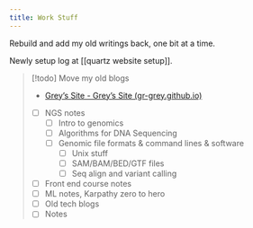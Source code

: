 ```yaml
---
title: Work Stuff
---
```


Rebuild and add my old writings back, one bit at a time.

Newly setup log at [[quartz website setup]].


> [!todo] Move my old blogs  
>  - [Grey’s Site - Grey’s Site (gr-grey.github.io)](https://gr-grey.github.io/proto1/)
> - [ ] NGS notes
> 	- [ ] Intro to genomics
> 	- [ ] Algorithms for DNA Sequencing
> 	- [ ] Genomic file formats & command lines & software
> 		- [ ] Unix stuff
> 		- [ ] SAM/BAM/BED/GTF files
> 		- [ ] Seq align and variant calling
> - [ ] Front end course notes
> - [ ] ML notes, Karpathy zero to hero
> - [ ] Old tech blogs
> - [ ] Notes

